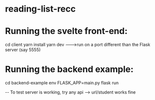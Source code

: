 # reading-list-recc

# Running the svelte front-end:

cd client
yarn install
yarn dev   --->run on a port different than the Flask server (say 5555)

# Running the backend example:

cd backend-example
env FLASK_APP=main.py flask run

-- To test server is working, try any api --> url/student works fine

